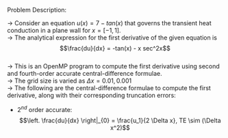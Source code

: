 Problem Description:  

-> Consider an equation $u(x) = 7 - tan(x)$ that governs the transient heat conduction in a plane wall for $x = [-1,1]$.  
-> The analytical expression for the first derivative of the given equation is  
$$\frac{du}{dx} = -tan(x) - x sec^2x$$  
-> This is an OpenMP program to compute the first derivative using second and fourth-order accurate central-difference formulae.  
-> The grid size is varied as $\Delta x = 0.01, 0.001$  
-> The following are the central-difference formulae to compute the first derivative, along with their corresponding truncation errors:

- $2^{nd}$ order accurate:  
$$\left. \frac{du}{dx} \right|_{0} = \frac{u_1}{2 \Delta x}, TE \sim (\Delta x^2)$$
